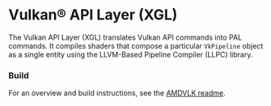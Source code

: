 # Vulkan&reg; API Layer (XGL)

The Vulkan API Layer (XGL) translates Vulkan API commands into PAL commands. It compiles shaders
that compose a particular `VkPipeline` object as a single entity using the LLVM-Based Pipeline
Compiler (LLPC) library.

### Build

For an overview and build instructions, see the [AMDVLK readme](https://github.com/GPUOpen-Drivers/AMDVLK).
